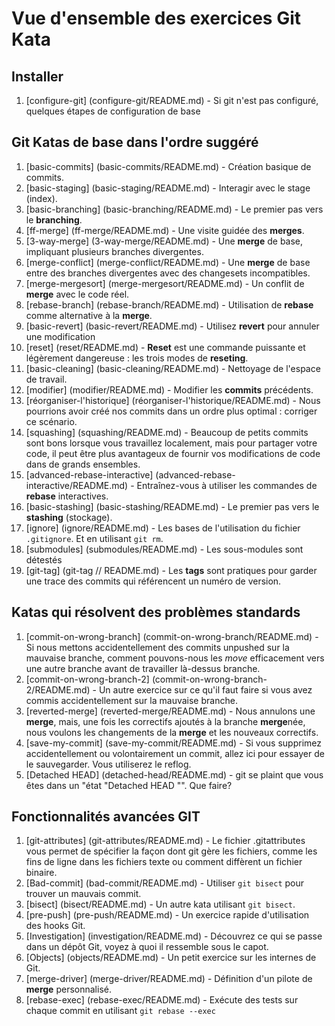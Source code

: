 

# Vue d'ensemble des exercices Git Kata

## Installer

1. [configure-git] (configure-git/README.md) - Si git n'est pas configuré, quelques étapes de configuration de base

## Git Katas de base dans l'ordre suggéré

1. [basic-commits] (basic-commits/README.md) - Création basique de commits.
2. [basic-staging] (basic-staging/README.md) - Interagir avec le stage (index).
3. [basic-branching] (basic-branching/README.md) - Le premier pas vers le **branching**.
4. [ff-merge] (ff-merge/README.md) - Une visite guidée des **merges**.
5. [3-way-merge] (3-way-merge/README.md) - Une **merge** de base, impliquant plusieurs branches divergentes.
6. [merge-conflict] (merge-conflict/README.md) - Une **merge** de base entre des branches divergentes avec des changesets incompatibles.
7. [merge-mergesort] (merge-mergesort/README.md) - Un conflit de **merge** avec le code réel.
8. [rebase-branch] (rebase-branch/README.md) - Utilisation de **rebase** comme alternative à la **merge**.
9. [basic-revert] (basic-revert/README.md) - Utilisez **revert** pour annuler une modification
10. [reset] (reset/README.md) - **Reset** est une commande puissante et légèrement dangereuse : les trois modes de **reseting**.
11. [basic-cleaning] (basic-cleaning/README.md) - Nettoyage de l'espace de travail.
12. [modifier] (modifier/README.md) - Modifier les **commits** précédents.
13. [réorganiser-l'historique] (réorganiser-l'historique/README.md) - Nous pourrions avoir créé nos commits dans un ordre plus optimal : corriger ce scénario.
14. [squashing] (squashing/README.md) - Beaucoup de petits commits sont bons lorsque vous travaillez localement, mais pour partager votre code, il peut être plus avantageux de fournir vos modifications de code dans de grands ensembles.
15. [advanced-rebase-interactive] (advanced-rebase-interactive/README.md) - Entraînez-vous à utiliser les commandes de **rebase** interactives.
16. [basic-stashing] (basic-stashing/README.md) - Le premier pas vers le **stashing** (stockage).
17. [ignore] (ignore/README.md) - Les bases de l'utilisation du fichier `.gitignore`. Et en utilisant `git rm`.
18. [submodules] (submodules/README.md) - Les sous-modules sont détestés
19. [git-tag] (git-tag // README.md) - Les **tags** sont pratiques pour garder une trace des commits qui référencent un numéro de version.

## Katas qui résolvent des problèmes standards

1. [commit-on-wrong-branch] (commit-on-wrong-branch/README.md) - Si nous mettons accidentellement des commits unpushed sur la mauvaise branche, comment pouvons-nous les _move_ efficacement vers une autre branche avant de travailler là-dessus branche.
2. [commit-on-wrong-branch-2] (commit-on-wrong-branch-2/README.md) - Un autre exercice sur ce qu'il faut faire si vous avez commis accidentellement sur la mauvaise branche.
3. [reverted-merge] (reverted-merge/README.md) - Nous annulons une **merge**, mais, une fois les correctifs ajoutés à la branche **merge**née, nous voulons les changements de la **merge** et les nouveaux correctifs.
4. [save-my-commit] (save-my-commit/README.md) - Si vous supprimez accidentellement ou volontairement un commit, allez ici pour essayer de le sauvegarder. Vous utiliserez le reflog.
5. [Detached HEAD] (detached-head/README.md) - git se plaint que vous êtes dans un "état "Detached HEAD "". Que faire?

## Fonctionnalités avancées GIT

1. [git-attributes] (git-attributes/README.md) - Le fichier .gitattributes vous permet de spécifier la façon dont git gère les fichiers, comme les fins de ligne dans les fichiers texte ou comment diffèrent un fichier binaire.
2. [Bad-commit] (bad-commit/README.md) - Utiliser `git bisect` pour trouver un mauvais commit.
3. [bisect] (bisect/README.md) - Un autre kata utilisant `git bisect`.
4. [pre-push] (pre-push/README.md) - Un exercice rapide d'utilisation des hooks Git.
5. [Investigation] (investigation/README.md) - Découvrez ce qui se passe dans un dépôt Git, voyez à quoi il ressemble sous le capot.
6. [Objects] (objects/README.md) - Un petit exercice sur les internes de Git.
7. [merge-driver] (merge-driver/README.md) - Définition d'un pilote de **merge** personnalisé.
8. [rebase-exec] (rebase-exec/README.md) - Exécute des tests sur chaque commit en utilisant `git rebase --exec`
